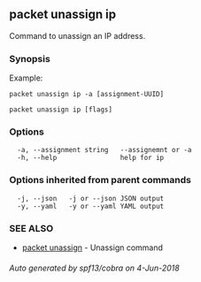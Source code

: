 ## packet unassign ip

Command to unassign an IP address.

### Synopsis

Example:

	packet unassign ip -a [assignment-UUID]
	

```
packet unassign ip [flags]
```

### Options

```
  -a, --assignment string   --assignemnt or -a
  -h, --help                help for ip
```

### Options inherited from parent commands

```
  -j, --json   -j or --json JSON output
  -y, --yaml   -y or --yaml YAML output
```

### SEE ALSO

* [packet unassign](packet_unassign.md)	 - Unassign command

###### Auto generated by spf13/cobra on 4-Jun-2018
